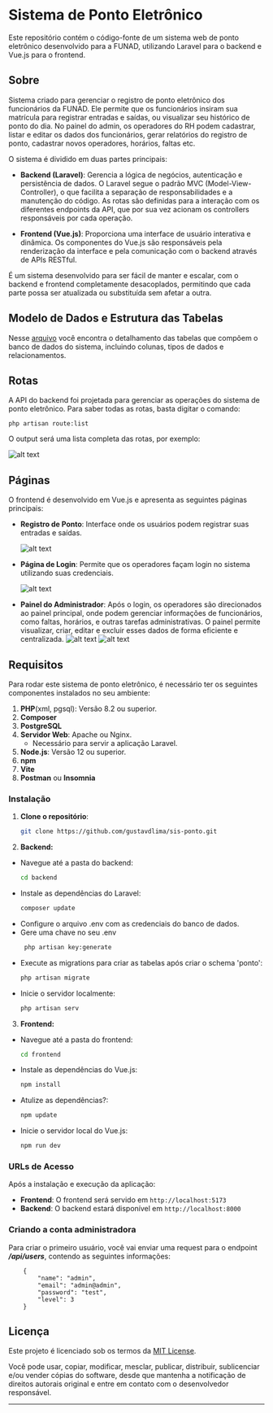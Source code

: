 # Sistema de Ponto Eletrônico

Este repositório contém o código-fonte de um sistema web de ponto eletrônico desenvolvido para a FUNAD, utilizando Laravel para o backend e Vue.js para o frontend.

## Sobre

Sistema criado para gerenciar o registro de ponto eletrônico dos funcionários da FUNAD. Ele permite que os funcionários insiram sua matrícula para registrar entradas e saídas, ou visualizar seu histórico de ponto do dia.
No painel do admin, os operadores do RH podem cadastrar, listar e editar os dados dos funcionários, gerar relatórios do registro de ponto, cadastrar novos operadores, horários, faltas etc.

O sistema é dividido em duas partes principais:

- **Backend (Laravel)**: Gerencia a lógica de negócios, autenticação e persistência de dados. O Laravel segue o padrão MVC (Model-View-Controller), o que facilita a separação de responsabilidades e a manutenção do código. As rotas são definidas para a interação com os diferentes endpoints da API, que por sua vez acionam os controllers responsáveis por cada operação.

- **Frontend (Vue.js)**: Proporciona uma interface de usuário interativa e dinâmica. Os componentes do Vue.js são responsáveis pela renderização da interface e pela comunicação com o backend através de APIs RESTful.

É um sistema desenvolvido para ser fácil de manter e escalar, com o backend e frontend completamente desacoplados, permitindo que cada parte possa ser atualizada ou substituída sem afetar a outra.


## Modelo de Dados e Estrutura das Tabelas

Nesse [arquivo](./readmes/README_DB.md) você encontra o detalhamento das tabelas que compõem o banco de dados do sistema, incluindo colunas, tipos de dados e relacionamentos.


## Rotas

A API do backend foi projetada para gerenciar as operações do sistema de ponto eletrônico. Para saber todas as rotas, basta digitar o comando:

```
php artisan route:list
```

O output será uma lista completa das rotas, por exemplo:

![alt text](./imgs/rotas.png)

## Páginas

O frontend é desenvolvido em Vue.js e apresenta as seguintes páginas principais:
- **Registro de Ponto**: Interface onde os usuários podem registrar suas entradas e saídas.

	![alt text](./imgs/registro_ponto_tela.png)

- **Página de Login**: Permite que os operadores façam login no sistema utilizando suas credenciais.

	![alt text](./imgs/login_tela.png)

- **Painel do Administrador**: Após o login, os operadores são direcionados ao painel principal, onde podem gerenciar informações de funcionários, como faltas, horários, e outras tarefas administrativas. O painel permite visualizar, criar, editar e excluir esses dados de forma eficiente e centralizada.
	![alt text](./imgs/cadastro-painel.png)
	![alt text](./imgs/relatorio_painel.png)

## Requisitos

Para rodar este sistema de ponto eletrônico, é necessário ter os seguintes componentes instalados no seu ambiente:

1. **PHP**(xml, pgsql): Versão 8.2 ou superior.
2. **Composer**
3. **PostgreSQL**
4. **Servidor Web**: Apache ou Nginx.
   - Necessário para servir a aplicação Laravel.
5. **Node.js**: Versão 12 ou superior.
6. **npm**
7. **Vite**
8. **Postman** ou **Insomnia**

### Instalação

1. **Clone o repositório**:
   ```bash
   git clone https://github.com/gustavdlima/sis-ponto.git

2. **Backend:**
- Navegue até a pasta do backend:
	```bash
	cd backend
- Instale as dependências do Laravel:
	```bash
	composer update
- Configure o arquivo .env com as credenciais do banco de dados.
- Gere uma chave no seu .env
	```bash
	 php artisan key:generate
- Execute as migrations para criar as tabelas após criar o schema 'ponto':
	```bash
	php artisan migrate
- Inicie o servidor localmente:
	```bash
	php artisan serv

3. **Frontend:**
- Navegue até a pasta do frontend:
	```bash
	cd frontend
- Instale as dependências do Vue.js:
	```bash
	npm install
- Atulize as dependências?:
  	```bash
   	npm update
- Inicie o servidor local do Vue.js:
	```bash
	npm run dev

### URLs de Acesso

Após a instalação e execução da aplicação:

- **Frontend**: O frontend será servido em `http://localhost:5173`
- **Backend**: O backend estará disponível em `http://localhost:8000`

### Criando a conta administradora

Para criar o primeiro usuário, você vai enviar uma request para o endpoint ***/api/users***, contendo as seguintes informações:
```
	{
	    "name": "admin",
	    "email": "admin@admin",
	    "password": "test",
	    "level": 3
	}
```

## Licença

Este projeto é licenciado sob os termos da [MIT License](LICENSE).

Você pode usar, copiar, modificar, mesclar, publicar, distribuir, sublicenciar e/ou vender cópias do software, desde que mantenha a notificação de direitos autorais original e entre em contato com o desenvolvedor responsável.

---
